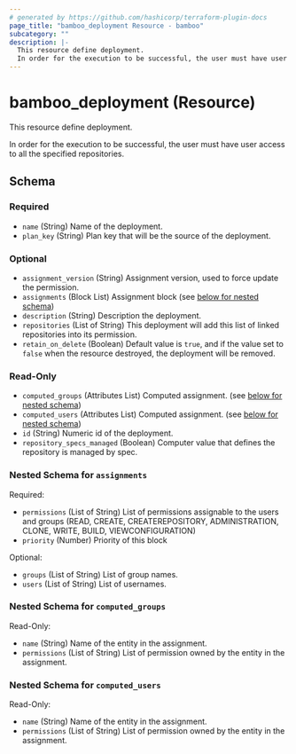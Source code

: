 ```yaml
---
# generated by https://github.com/hashicorp/terraform-plugin-docs
page_title: "bamboo_deployment Resource - bamboo"
subcategory: ""
description: |-
  This resource define deployment.
  In order for the execution to be successful, the user must have user access to all the specified repositories.
---
```


# bamboo_deployment (Resource)

This resource define deployment.

In order for the execution to be successful, the user must have user access to all the specified repositories.



<!-- schema generated by tfplugindocs -->
## Schema

### Required

- `name` (String) Name of the deployment.
- `plan_key` (String) Plan key that will be the source of the deployment.

### Optional

- `assignment_version` (String) Assignment version, used to force update the permission.
- `assignments` (Block List) Assignment block (see [below for nested schema](#nestedblock--assignments))
- `description` (String) Description the deployment.
- `repositories` (List of String) This deployment will add this list of linked repositories into its permission.
- `retain_on_delete` (Boolean) Default value is `true`, and if the value set to `false` when the resource destroyed, the deployment will be removed.

### Read-Only

- `computed_groups` (Attributes List) Computed assignment. (see [below for nested schema](#nestedatt--computed_groups))
- `computed_users` (Attributes List) Computed assignment. (see [below for nested schema](#nestedatt--computed_users))
- `id` (String) Numeric id of the deployment.
- `repository_specs_managed` (Boolean) Computer value that defines the repository is managed by spec.

<a id="nestedblock--assignments"></a>
### Nested Schema for `assignments`

Required:

- `permissions` (List of String) List of permissions assignable to the users and groups (READ, CREATE, CREATEREPOSITORY, ADMINISTRATION, CLONE, WRITE, BUILD, VIEWCONFIGURATION)
- `priority` (Number) Priority of this block

Optional:

- `groups` (List of String) List of group names.
- `users` (List of String) List of usernames.


<a id="nestedatt--computed_groups"></a>
### Nested Schema for `computed_groups`

Read-Only:

- `name` (String) Name of the entity in the assignment.
- `permissions` (List of String) List of permission owned by the entity in the assignment.


<a id="nestedatt--computed_users"></a>
### Nested Schema for `computed_users`

Read-Only:

- `name` (String) Name of the entity in the assignment.
- `permissions` (List of String) List of permission owned by the entity in the assignment.
